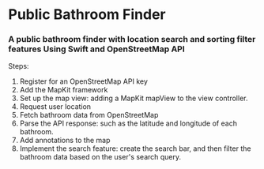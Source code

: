 # Public Bathroom Finder
### A public bathroom finder with location search and sorting filter features Using Swift and OpenStreetMap API

Steps:
1. Register for an OpenStreetMap API key
2. Add the MapKit framework
3. Set up the map view: adding a MapKit mapView to the view controller. 
4. Request user location
5. Fetch bathroom data from OpenStreetMap
6. Parse the API response: such as the latitude and longitude of each bathroom.
7. Add annotations to the map
8. Implement the search feature: create the search bar, and then filter the bathroom data based on the user's search query.
